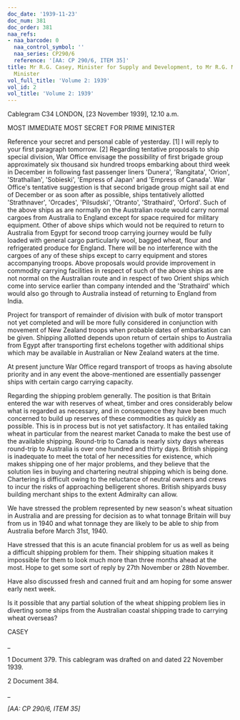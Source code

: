 ```yaml
---
doc_date: '1939-11-23'
doc_num: 381
doc_order: 381
naa_refs:
- naa_barcode: 0
  naa_control_symbol: ''
  naa_series: CP290/6
  reference: '[AA: CP 290/6, ITEM 35]'
title: Mr R.G. Casey, Minister for Supply and Development, to Mr R.G. Menzies, Prime
  Minister
vol_full_title: 'Volume 2: 1939'
vol_id: 2
vol_title: 'Volume 2: 1939'
---
```


Cablegram C34 LONDON, [23 November 1939], 12.10 a.m.

MOST IMMEDIATE MOST SECRET FOR PRIME MINISTER

Reference your secret and personal cable of yesterday. [1] I will reply to your first paragraph tomorrow. [2] Regarding tentative proposals to ship special division, War Office envisage the possibility of first brigade group approximately six thousand six hundred troops embarking about third week in December in following fast passenger liners 'Dunera', 'Rangitata', 'Orion', 'Strathallan', 'Sobieski', 'Empress of Japan' and 'Empress of Canada'. War Office's tentative suggestion is that second brigade group might sail at end of December or as soon after as possible, ships tentatively allotted 'Strathnaver', 'Orcades', 'Pilsudski', 'Otranto', 'Strathaird', 'Orford'. Such of the above ships as are normally on the Australian route would carry normal cargoes from Australia to England except for space required for military equipment. Other of above ships which would not be required to return to Australia from Egypt for second troop carrying journey would be fully loaded with general cargo particularly wool, bagged wheat, flour and refrigerated produce for England. There will be no interference with the cargoes of any of these ships except to carry equipment and stores accompanying troops. Above proposals would provide improvement in commodity carrying facilities in respect of such of the above ships as are not normal on the Australian route and in respect of two Orient ships which come into service earlier than company intended and the 'Strathaird' which would also go through to Australia instead of returning to England from India.

Project for transport of remainder of division with bulk of motor transport not yet completed and will be more fully considered in conjunction with movement of New Zealand troops when probable dates of embarkation can be given. Shipping allotted depends upon return of certain ships to Australia from Egypt after transporting first echelons together with additional ships which may be available in Australian or New Zealand waters at the time.

At present juncture War Office regard transport of troops as having absolute priority and in any event the above-mentioned are essentially passenger ships with certain cargo carrying capacity.

Regarding the shipping problem generally. The position is that Britain entered the war with reserves of wheat, timber and ores considerably below what is regarded as necessary, and in consequence they have been much concerned to build up reserves of these commodities as quickly as possible. This is in process but is not yet satisfactory. It has entailed taking wheat in particular from the nearest market Canada to make the best use of the available shipping. Round-trip to Canada is nearly sixty days whereas round-trip to Australia is over one hundred and thirty days. British shipping is inadequate to meet the total of her necessities for existence, which makes shipping one of her major problems, and they believe that the solution lies in buying and chartering neutral shipping which is being done. Chartering is difficult owing to the reluctance of neutral owners and crews to incur the risks of approaching belligerent shores. British shipyards busy building merchant ships to the extent Admiralty can allow.

We have stressed the problem represented by new season's wheat situation in Australia and are pressing for decision as to what tonnage Britain will buy from us in 1940 and what tonnage they are likely to be able to ship from Australia before March 31st, 1940.

Have stressed that this is an acute financial problem for us as well as being a difficult shipping problem for them. Their shipping situation makes it impossible for them to look much more than three months ahead at the most. Hope to get some sort of reply by 27th November or 28th November.

Have also discussed fresh and canned fruit and am hoping for some answer early next week.

Is it possible that any partial solution of the wheat shipping problem lies in diverting some ships from the Australian coastal shipping trade to carrying wheat overseas?

CASEY

 _

1 Document 379. This cablegram was drafted on and dated 22 November 1939.

2 Document 384.

_

 _[AA: CP 290/6, ITEM 35]_